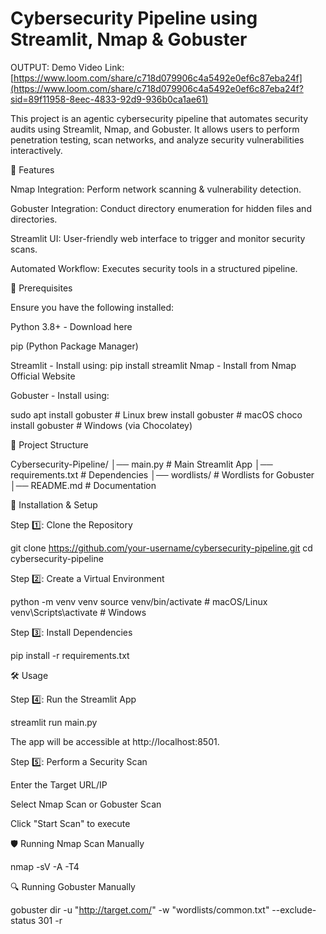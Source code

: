 # Cybersecurity Pipeline using Streamlit, Nmap & Gobuster

OUTPUT:
Demo Video Link: [https://www.loom.com/share/c718d079906c4a5492e0ef6c87eba24f](https://www.loom.com/share/c718d079906c4a5492e0ef6c87eba24f?sid=89f11958-8eec-4833-92d9-936b0ca1ae61)



This project is an agentic cybersecurity pipeline that automates security audits using Streamlit, Nmap, and Gobuster. It allows users to perform penetration testing, scan networks, and analyze security vulnerabilities interactively.

🚀 Features

Nmap Integration: Perform network scanning & vulnerability detection.

Gobuster Integration: Conduct directory enumeration for hidden files and directories.

Streamlit UI: User-friendly web interface to trigger and monitor security scans.

Automated Workflow: Executes security tools in a structured pipeline.

📌 Prerequisites

Ensure you have the following installed:

Python 3.8+ - Download here

pip (Python Package Manager)

Streamlit - Install using:
pip install streamlit
Nmap - Install from Nmap Official Website

Gobuster - Install using:

sudo apt install gobuster  # Linux
brew install gobuster       # macOS
choco install gobuster      # Windows (via Chocolatey)

📂 Project Structure

Cybersecurity-Pipeline/
│── main.py          # Main Streamlit App
│── requirements.txt # Dependencies
│── wordlists/       # Wordlists for Gobuster
│── README.md        # Documentation

🔧 Installation & Setup

Step 1️⃣: Clone the Repository

git clone https://github.com/your-username/cybersecurity-pipeline.git
cd cybersecurity-pipeline

Step 2️⃣: Create a Virtual Environment

python -m venv venv
source venv/bin/activate   # macOS/Linux
venv\Scripts\activate      # Windows

Step 3️⃣: Install Dependencies

pip install -r requirements.txt

🛠️ Usage

Step 4️⃣: Run the Streamlit App

streamlit run main.py

The app will be accessible at http://localhost:8501.

Step 5️⃣: Perform a Security Scan

Enter the Target URL/IP

Select Nmap Scan or Gobuster Scan

Click "Start Scan" to execute

🛡️ Running Nmap Scan Manually

nmap -sV -A -T4 <TARGET-IP>

🔍 Running Gobuster Manually

gobuster dir -u "http://target.com/" -w "wordlists/common.txt" --exclude-status 301 -r
